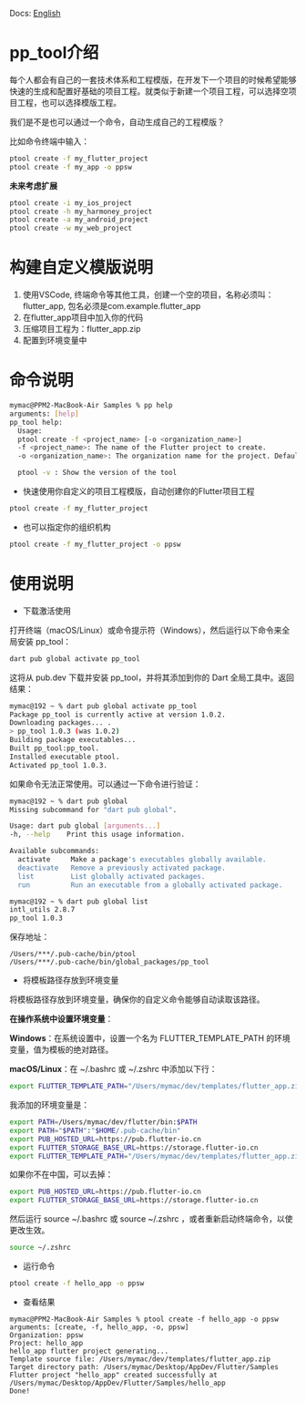 Docs: [English](README.en.md)

# pp_tool介绍

每个人都会有自己的一套技术体系和工程模版，在开发下一个项目的时候希望能够快速的生成和配置好基础的项目工程。就类似于新建一个项目工程，可以选择空项目工程，也可以选择模版工程。

我们是不是也可以通过一个命令，自动生成自己的工程模版？

比如命令终端中输入：

``` bash
ptool create -f my_flutter_project
ptool create -f my_app -o ppsw
```

**未来考虑扩展**

``` bash
ptool create -i my_ios_project
ptool create -h my_harmoney_project
ptool create -a my_android_project
ptool create -w my_web_project
```

# 构建自定义模版说明

1. 使用VSCode, 终端命令等其他工具，创建一个空的项目，名称必须叫：flutter_app,  包名必须是com.example.flutter_app
2. 在flutter_app项目中加入你的代码
3. 压缩项目工程为：flutter_app.zip
4. 配置到环境变量中

# 命令说明

``` bash
mymac@PPM2-MacBook-Air Samples % pp help
arguments: [help]
pp_tool help:
  Usage:
  ptool create -f <project_name> [-o <organization_name>]
  -f <project_name>: The name of the Flutter project to create.
  -o <organization_name>: The organization name for the project. Defaults to 'example'.

  ptool -v : Show the version of the tool
```

- 快速使用你自定义的项目工程模版，自动创建你的Flutter项目工程

``` bash
ptool create -f my_flutter_project
```

- 也可以指定你的组织机构

``` bash
ptool create -f my_flutter_project -o ppsw
```

# 使用说明

- 下载激活使用

打开终端（macOS/Linux）或命令提示符（Windows），然后运行以下命令来全局安装 pp_tool：

``` bash
dart pub global activate pp_tool

```

这将从 pub.dev 下载并安装 pp_tool，并将其添加到你的 Dart 全局工具中。返回结果：

``` bash
mymac@192 ~ % dart pub global activate pp_tool
Package pp_tool is currently active at version 1.0.2.
Downloading packages... .
> pp_tool 1.0.3 (was 1.0.2)
Building package executables...
Built pp_tool:pp_tool.
Installed executable ptool.
Activated pp_tool 1.0.3.
```

如果命令无法正常使用。可以通过一下命令进行验证：

``` bash
mymac@192 ~ % dart pub global
Missing subcommand for "dart pub global".

Usage: dart pub global [arguments...]
-h, --help    Print this usage information.

Available subcommands:
  activate     Make a package's executables globally available.
  deactivate   Remove a previously activated package.
  list         List globally activated packages.
  run          Run an executable from a globally activated package.
```

``` bash
mymac@192 ~ % dart pub global list
intl_utils 2.8.7
pp_tool 1.0.3
```

保存地址：

```
/Users/***/.pub-cache/bin/ptool
/Users/***/.pub-cache/bin/global_packages/pp_tool
```

- 将模板路径存放到环境变量

将模板路径存放到环境变量，确保你的自定义命令能够自动读取该路径。

**在操作系统中设置环境变量**：

**Windows**：在系统设置中，设置一个名为 FLUTTER_TEMPLATE_PATH 的环境变量，值为模板的绝对路径。

**macOS/Linux**：在 ~/.bashrc 或 ~/.zshrc 中添加以下行：

``` bash
export FLUTTER_TEMPLATE_PATH="/Users/mymac/dev/templates/flutter_app.zip"
```

我添加的环境变量是：

``` bash
export PATH=/Users/mymac/dev/flutter/bin:$PATH
export PATH="$PATH":"$HOME/.pub-cache/bin"
export PUB_HOSTED_URL=https://pub.flutter-io.cn
export FLUTTER_STORAGE_BASE_URL=https://storage.flutter-io.cn
export FLUTTER_TEMPLATE_PATH="/Users/mymac/dev/templates/flutter_app.zip"
```

如果你不在中国，可以去掉：

``` bash
export PUB_HOSTED_URL=https://pub.flutter-io.cn
export FLUTTER_STORAGE_BASE_URL=https://storage.flutter-io.cn
```

然后运行 source ~/.bashrc 或 source ~/.zshrc ，或者重新启动终端命令，以使更改生效。

``` bash
source ~/.zshrc
```

- 运行命令

```bash
ptool create -f hello_app -o ppsw
```

- 查看结果

```
mymac@PPM2-MacBook-Air Samples % ptool create -f hello_app -o ppsw
arguments: [create, -f, hello_app, -o, ppsw]
Organization: ppsw
Project: hello_app
hello_app flutter project generating...
Template source file: /Users/mymac/dev/templates/flutter_app.zip
Target directory path: /Users/mymac/Desktop/AppDev/Flutter/Samples
Flutter project "hello_app" created successfully at /Users/mymac/Desktop/AppDev/Flutter/Samples/hello_app
Done!
```
